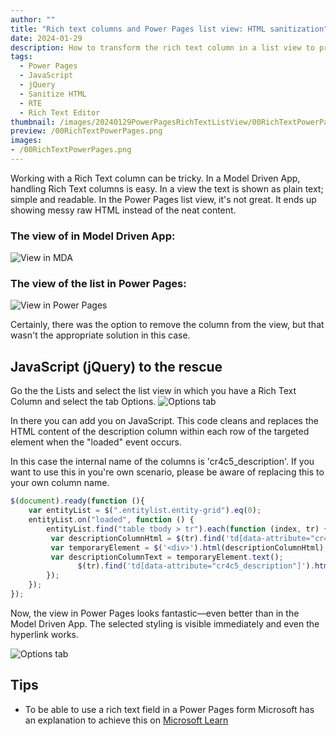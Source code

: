 ```yaml
---
author: ""
title: "Rich text columns and Power Pages list view: HTML sanitization"
date: 2024-01-29
description: How to transform the rich text column in a list view to properly show the content in Power Pages
tags:
  - Power Pages
  - JavaScript
  - jQuery
  - Sanitize HTML
  - RTE
  - Rich Text Editor
thumbnail: /images/20240129PowerPagesRichTextListView/00RichTextPowerPages.png
preview: /00RichTextPowerPages.png
images: 
- /00RichTextPowerPages.png
---
```



Working with a Rich Text column can be tricky. In a Model Driven App, handling Rich Text columns is easy. In a view the text is shown as plain text; simple and readable. In the Power Pages list view, it's not great. It ends up showing messy raw HTML instead of the neat content.


### The view of in Model Driven App:
![View in MDA](/images/20240129PowerPagesRichTextListView/MDAview.png)


### The view of the list in Power Pages:

![View in Power Pages](/images/20240129PowerPagesRichTextListView/PowerPagesview.png)

Certainly, there was the option to remove the column from the view, but that wasn't the appropriate solution in this case.

## JavaScript (jQuery) to the rescue
Go the the Lists and select the list view in which you have a Rich Text Column and select the tab Options.
![Options tab](/images/20240129PowerPagesRichTextListView/ListOptions.png)

In there you can add you on JavaScript. This code cleans and replaces the HTML content of the description column within each row of the targeted element when the "loaded" event occurs.

In this case the internal name of the columns is 'cr4c5_description'. If you want to use this in you're own scenario, please be aware of replacing this to your own column name.

```javascript
$(document).ready(function (){
	var entityList = $(".entitylist.entity-grid").eq(0);
	entityList.on("loaded", function () {
		entityList.find("table tbody > tr").each(function (index, tr) {
         var descriptionColumnHtml = $(tr).find('td[data-attribute="cr4c5_description"]').html();
         var temporaryElement = $('<div>').html(descriptionColumnHtml);
         var descriptionColumnText = temporaryElement.text();
			   $(tr).find('td[data-attribute="cr4c5_description"]').html(descriptionColumnText);
        });
	});
});
```

Now, the view in Power Pages looks fantastic—even better than in the Model Driven App. The selected styling is visible immediately and even the hyperlink works.

![Options tab](/images/20240129PowerPagesRichTextListView/PowerPagesviewEndResult.png)
 


## Tips
* To be able to use a rich text field in a Power Pages form Microsoft has an explanation to achieve this on [Microsoft Learn](https://learn.microsoft.com/en-us/power-pages/configure/component-rte-tutorial)
